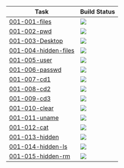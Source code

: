 | Task                                               | Build Status                                                                                                                                                                                                   |
| -------------------------------------------------- | -------------------------------------------------------------------------------------------------------------------------------------------------------------------------------------------------------------- |
| [001-001-files](Tasks/001-001-files)               | <a href=https://github.com/nirgeier/LinuxProject/actions/workflows/001-001-files.yaml> <img src="https://github.com/nirgeier/LinuxProject/actions/workflows/001-001-files.yaml/badge.svg">  </a>               |
| [001-002-pwd](Tasks/001-002-pwd)                   | <a href=https://github.com/nirgeier/LinuxProject/actions/workflows/001-002-pwd.yaml> <img src="https://github.com/nirgeier/LinuxProject/actions/workflows/001-002-pwd.yaml/badge.svg">  </a>                   |
| [001-003-Desktop](Tasks/001-003-Desktop)           | <a href=https://github.com/nirgeier/LinuxProject/actions/workflows/001-003-Desktop.yaml> <img src="https://github.com/nirgeier/LinuxProject/actions/workflows/001-003-Desktop.yaml/badge.svg">  </a>           |
| [001-004-hidden-files](Tasks/001-004-hidden-files) | <a href=https://github.com/nirgeier/LinuxProject/actions/workflows/001-004-hidden-files.yaml> <img src="https://github.com/nirgeier/LinuxProject/actions/workflows/001-004-hidden-files.yaml/badge.svg">  </a> |
| [001-005-user](Tasks/001-005-user)                 | <a href=https://github.com/nirgeier/LinuxProject/actions/workflows/001-005-user.yaml> <img src="https://github.com/nirgeier/LinuxProject/actions/workflows/001-005-user.yaml/badge.svg">  </a>                 |
| [001-006-passwd](Tasks/001-006-passwd)             | <a href=https://github.com/nirgeier/LinuxProject/actions/workflows/001-006-passwd.yaml> <img src="https://github.com/nirgeier/LinuxProject/actions/workflows/001-006-passwd.yaml/badge.svg">  </a>             |
| [001-007-cd1](Tasks/001-007-cd1)                   | <a href=https://github.com/nirgeier/LinuxProject/actions/workflows/001-007-cd1.yaml> <img src="https://github.com/nirgeier/LinuxProject/actions/workflows/001-007-cd1.yaml/badge.svg">  </a>                   |
| [001-008-cd2](Tasks/001-008-cd2)                   | <a href=https://github.com/nirgeier/LinuxProject/actions/workflows/001-008-cd2.yaml> <img src="https://github.com/nirgeier/LinuxProject/actions/workflows/001-008-cd2.yaml/badge.svg">  </a>                   |
| [001-009-cd3](Tasks/001-009-cd3)                   | <a href=https://github.com/nirgeier/LinuxProject/actions/workflows/001-009-cd3.yaml> <img src="https://github.com/nirgeier/LinuxProject/actions/workflows/001-009-cd3.yaml/badge.svg">  </a>                   |
| [001-010-clear](Tasks/001-010-clear)               | <a href=https://github.com/nirgeier/LinuxProject/actions/workflows/001-010-clear.yaml> <img src="https://github.com/nirgeier/LinuxProject/actions/workflows/001-010-clear.yaml/badge.svg">  </a>               |
| [001-011-uname](Tasks/001-011-uname)               | <a href=https://github.com/nirgeier/LinuxProject/actions/workflows/001-011-uname.yaml> <img src="https://github.com/nirgeier/LinuxProject/actions/workflows/001-011-uname.yaml/badge.svg">  </a>               |
| [001-012-cat](Tasks/001-012-cat)                   | <a href=https://github.com/nirgeier/LinuxProject/actions/workflows/001-012-cat.yaml> <img src="https://github.com/nirgeier/LinuxProject/actions/workflows/001-012-cat.yaml/badge.svg">  </a>                   |
| [001-013-hidden](Tasks/001-013-hidden)             | <a href=https://github.com/nirgeier/LinuxProject/actions/workflows/001-013-hidden.yaml> <img src="https://github.com/nirgeier/LinuxProject/actions/workflows/001-013-hidden.yaml/badge.svg">  </a>             |
| [001-014-hidden-ls](Tasks/001-014-hidden-ls)       | <a href=https://github.com/nirgeier/LinuxProject/actions/workflows/001-014-hidden-ls.yaml> <img src="https://github.com/nirgeier/LinuxProject/actions/workflows/001-014-hidden-ls.yaml/badge.svg">  </a>       |
| [001-015-hidden-rm](Tasks/001-015-hidden-rm)       | <a href=https://github.com/nirgeier/LinuxProject/actions/workflows/001-015-hidden-rm.yaml> <img src="https://github.com/nirgeier/LinuxProject/actions/workflows/001-015-hidden-rm.yaml/badge.svg">  </a>       |
